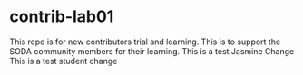 # contrib-lab01
This repo is for new contributors trial and learning. This is to support the SODA community members for their learning.
This is a test Jasmine
Change
This is a test student 
change 